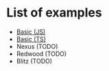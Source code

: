 # List of examples

- [Basic (JS)](/docs/examples/basic-js)
- [Basic (TS)](/docs/examples/basic-ts)
- Nexus (TODO)
- Redwood (TODO)
- Blitz (TODO)
